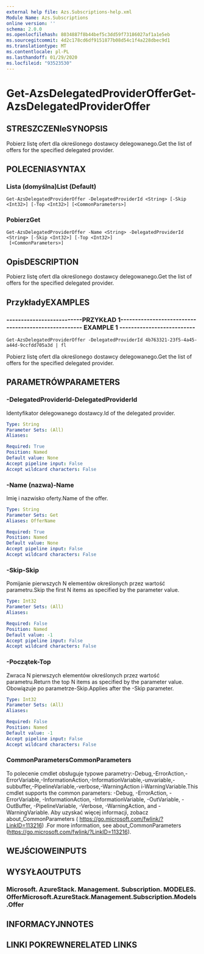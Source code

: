 ```yaml
---
external help file: Azs.Subscriptions-help.xml
Module Name: Azs.Subscriptions
online version: ''
schema: 2.0.0
ms.openlocfilehash: 8034887f8b44bef5c3dd59f73186027af1a1e5eb
ms.sourcegitcommit: 4d2c178cd6df9151877b08d54c1f4a228dbec9d1
ms.translationtype: MT
ms.contentlocale: pl-PL
ms.lasthandoff: 01/29/2020
ms.locfileid: "93523530"
---
```

# <span data-ttu-id="fa6d7-101">Get-AzsDelegatedProviderOffer</span><span class="sxs-lookup"><span data-stu-id="fa6d7-101">Get-AzsDelegatedProviderOffer</span></span>

## <span data-ttu-id="fa6d7-102">STRESZCZENIe</span><span class="sxs-lookup"><span data-stu-id="fa6d7-102">SYNOPSIS</span></span>
<span data-ttu-id="fa6d7-103">Pobierz listę ofert dla określonego dostawcy delegowanego.</span><span class="sxs-lookup"><span data-stu-id="fa6d7-103">Get the list of offers for the specified delegated provider.</span></span>

## <span data-ttu-id="fa6d7-104">POLECENIA</span><span class="sxs-lookup"><span data-stu-id="fa6d7-104">SYNTAX</span></span>

### <span data-ttu-id="fa6d7-105">Lista (domyślna)</span><span class="sxs-lookup"><span data-stu-id="fa6d7-105">List (Default)</span></span>
```
Get-AzsDelegatedProviderOffer -DelegatedProviderId <String> [-Skip <Int32>] [-Top <Int32>] [<CommonParameters>]
```

### <span data-ttu-id="fa6d7-106">Pobierz</span><span class="sxs-lookup"><span data-stu-id="fa6d7-106">Get</span></span>
```
Get-AzsDelegatedProviderOffer -Name <String> -DelegatedProviderId <String> [-Skip <Int32>] [-Top <Int32>]
 [<CommonParameters>]
```

## <span data-ttu-id="fa6d7-107">Opis</span><span class="sxs-lookup"><span data-stu-id="fa6d7-107">DESCRIPTION</span></span>
<span data-ttu-id="fa6d7-108">Pobierz listę ofert dla określonego dostawcy delegowanego.</span><span class="sxs-lookup"><span data-stu-id="fa6d7-108">Get the list of offers for the specified delegated provider.</span></span>

## <span data-ttu-id="fa6d7-109">Przykłady</span><span class="sxs-lookup"><span data-stu-id="fa6d7-109">EXAMPLES</span></span>

### <span data-ttu-id="fa6d7-110">--------------------------PRZYKŁAD 1--------------------------</span><span class="sxs-lookup"><span data-stu-id="fa6d7-110">-------------------------- EXAMPLE 1 --------------------------</span></span>
```
Get-AzsDelegatedProviderOffer -DelegatedProviderId 4b763321-23f5-4a45-a44d-9ccfdd705a3d | fl
```

<span data-ttu-id="fa6d7-111">Pobierz listę ofert dla określonego dostawcy delegowanego.</span><span class="sxs-lookup"><span data-stu-id="fa6d7-111">Get the list of offers for the specified delegated provider.</span></span>

## <span data-ttu-id="fa6d7-112">PARAMETRÓW</span><span class="sxs-lookup"><span data-stu-id="fa6d7-112">PARAMETERS</span></span>

### <span data-ttu-id="fa6d7-113">-DelegatedProviderId</span><span class="sxs-lookup"><span data-stu-id="fa6d7-113">-DelegatedProviderId</span></span>
<span data-ttu-id="fa6d7-114">Identyfikator delegowanego dostawcy.</span><span class="sxs-lookup"><span data-stu-id="fa6d7-114">Id of the delegated provider.</span></span>

```yaml
Type: String
Parameter Sets: (All)
Aliases: 

Required: True
Position: Named
Default value: None
Accept pipeline input: False
Accept wildcard characters: False
```

### <span data-ttu-id="fa6d7-115">-Name (nazwa)</span><span class="sxs-lookup"><span data-stu-id="fa6d7-115">-Name</span></span>
<span data-ttu-id="fa6d7-116">Imię i nazwisko oferty.</span><span class="sxs-lookup"><span data-stu-id="fa6d7-116">Name of the offer.</span></span>

```yaml
Type: String
Parameter Sets: Get
Aliases: OfferName

Required: True
Position: Named
Default value: None
Accept pipeline input: False
Accept wildcard characters: False
```

### <span data-ttu-id="fa6d7-117">-Skip</span><span class="sxs-lookup"><span data-stu-id="fa6d7-117">-Skip</span></span>
<span data-ttu-id="fa6d7-118">Pomijanie pierwszych N elementów określonych przez wartość parametru.</span><span class="sxs-lookup"><span data-stu-id="fa6d7-118">Skip the first N items as specified by the parameter value.</span></span>

```yaml
Type: Int32
Parameter Sets: (All)
Aliases: 

Required: False
Position: Named
Default value: -1
Accept pipeline input: False
Accept wildcard characters: False
```

### <span data-ttu-id="fa6d7-119">-Początek</span><span class="sxs-lookup"><span data-stu-id="fa6d7-119">-Top</span></span>
<span data-ttu-id="fa6d7-120">Zwraca N pierwszych elementów określonych przez wartość parametru.</span><span class="sxs-lookup"><span data-stu-id="fa6d7-120">Return the top N items as specified by the parameter value.</span></span>
<span data-ttu-id="fa6d7-121">Obowiązuje po parametrze-Skip.</span><span class="sxs-lookup"><span data-stu-id="fa6d7-121">Applies after the -Skip parameter.</span></span>

```yaml
Type: Int32
Parameter Sets: (All)
Aliases: 

Required: False
Position: Named
Default value: -1
Accept pipeline input: False
Accept wildcard characters: False
```

### <span data-ttu-id="fa6d7-122">CommonParameters</span><span class="sxs-lookup"><span data-stu-id="fa6d7-122">CommonParameters</span></span>
<span data-ttu-id="fa6d7-123">To polecenie cmdlet obsługuje typowe parametry:-Debug,-ErrorAction,-ErrorVariable,-InformationAction,-InformationVariable,-unvariable,-subbuffer,-PipelineVariable,-verbose,-WarningAction i-WarningVariable.</span><span class="sxs-lookup"><span data-stu-id="fa6d7-123">This cmdlet supports the common parameters: -Debug, -ErrorAction, -ErrorVariable, -InformationAction, -InformationVariable, -OutVariable, -OutBuffer, -PipelineVariable, -Verbose, -WarningAction, and -WarningVariable.</span></span> <span data-ttu-id="fa6d7-124">Aby uzyskać więcej informacji, zobacz about_CommonParameters ( https://go.microsoft.com/fwlink/?LinkID=113216) .</span><span class="sxs-lookup"><span data-stu-id="fa6d7-124">For more information, see about_CommonParameters (https://go.microsoft.com/fwlink/?LinkID=113216).</span></span>

## <span data-ttu-id="fa6d7-125">WEJŚCIOWE</span><span class="sxs-lookup"><span data-stu-id="fa6d7-125">INPUTS</span></span>

## <span data-ttu-id="fa6d7-126">WYSYŁA</span><span class="sxs-lookup"><span data-stu-id="fa6d7-126">OUTPUTS</span></span>

### <span data-ttu-id="fa6d7-127">Microsoft. AzureStack. Management. Subscription. MODELES. Offer</span><span class="sxs-lookup"><span data-stu-id="fa6d7-127">Microsoft.AzureStack.Management.Subscription.Models.Offer</span></span>

## <span data-ttu-id="fa6d7-128">INFORMACYJN</span><span class="sxs-lookup"><span data-stu-id="fa6d7-128">NOTES</span></span>

## <span data-ttu-id="fa6d7-129">LINKI POKREWNE</span><span class="sxs-lookup"><span data-stu-id="fa6d7-129">RELATED LINKS</span></span>

